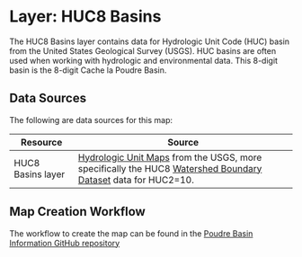 # Layer:  HUC8 Basins

The HUC8 Basins layer contains data for Hydrologic Unit Code (HUC) basin
from the United States Geological Survey (USGS).
HUC basins are often used when working with hydrologic and environmental data.
This 8-digit basin is the 8-digit Cache la Poudre Basin.

## Data Sources

The following are data sources for this map:

| **Resource** | **Source** |
| -- | -- |
| HUC8 Basins layer | [Hydrologic Unit Maps](https://water.usgs.gov/GIS/huc.html) from the USGS, more specifically the HUC8 [Watershed Boundary Dataset](ftp://rockyftp.cr.usgs.gov/vdelivery/Datasets/Staged/Hydrography/WBD/) data for HUC2=10. |

## Map Creation Workflow

The workflow to create the map can be found in the
[Poudre Basin Information GitHub repository](https://github.com/OpenWaterFoundation/owf-infomapper-poudre/tree/master/workflow/BasinEntities/Physical-Basins)
